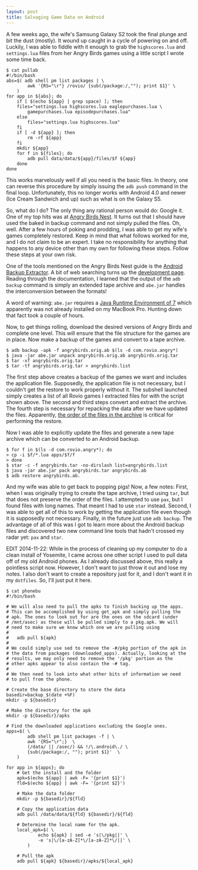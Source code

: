 ```yaml
---
layout: post
title: Salvaging Game Data on Android
---
```


A few weeks ago, the wife's Samsung Galaxy S2 took the final plunge and
bit the dust (mostly).  It wound up caught in a cycle of powering on and
off.  Luckily, I was able to fiddle with it enough to grab the
`highscores.lua` and `settings.lua` files from her Angry Birds games
using a little script I wrote some time back.

    $ cat pullab
    #!/bin/bash
    abs=$( adb shell pm list packages | \
            awk '{RS="\r"} /rovio/ {sub(/package:/,""); print $1}' \
        )
    for app in ${abs}; do
        if [ $(echo ${app} | grep space) ]; then
        files="settings.lua highscores.lua eaglepurchases.lua \
            gamepurchases.lua episodepurchases.lua"
        else
            files="settings.lua highscores.lua"
        fi
        if [ -d ${app} ]; then
            rm -rf ${app}
        fi
        mkdir ${app}
        for f in ${files}; do
            adb pull data/data/${app}/files/$f ${app}
        done
    done

This works marvelously well if all you need is the basic files.  In
theory, one can reverse this procedure by simply issuing the `adb push`
command in the final loop.  Unfortunately, this no longer works with
Android 4.0 and newer (Ice Cream Sandwich and up) such as what is on the
Galaxy S5.

So, what do I do?  The only thing any rational person would do: Google
it.  One of my top hits was at [Angry Birds Nest][amslimfordy_how_2013].
It turns out that I should have used the baked in backup command and not
simply pulled the files.  Oh, well.  After a few hours of poking and
prodding, I was able to get my wife's games completely restored.  Keep
in mind that what follows worked for me, and I do not claim to be an
expert.  I take no responsibility for anything that happens to any
device other than my own for following these steps.  Follow these steps
at your own risk.

One of the tools mentioned on the Angry Birds Nest guide is the [Android
Backup Extractor][abe].  A bit of web searching turns up the
[development page][abedev].  Reading through the documentation, I
learned that the output of the `adb backup` command is simply an
extended tape archive and `abe.jar` handles the interconversion between
the formats!  

A word of warning: `abe.jar` requires a [Java Runtime Environment of
7][jre7] which apparently was not already installed on my MacBook Pro.
Hunting down that fact took a couple of hours.

Now, to get things rolling, download the desired versions of Angry Birds
and complete one level.  This will ensure that the file structure for
the games are in place.  Now make a backup of the games and convert to a
tape archive.

    $ adb backup -apk -f angrybirds.orig.ab $(ls -d com.rovio.angry*)
    $ java -jar abe.jar unpack angrybirds.orig.ab angrybirds.orig.tar
    $ tar -xf angrybirds.orig.tar
    $ tar -tf angrybirds.orig.tar > angrybirds.list

The first step above creates a backup of the games we want and includes
the application file.  Supposedly, the application file is not
necessary, but I couldn't get the restore to work properly without it.
The subshell launched simply creates a list of all Rovio games I
extracted files for with the script shown above.  The second and third
steps convert and extract the archive.  The fourth step is necessary for
repacking the data after we have updated the files.  Apparently, [the
order of the files in the archive][elenkov_unpacking_2012] is critical
for performing the restore.

Now I was able to explicitly update the files and generate a new tape
archive which can be converted to an Android backup.

    $ for f in $(ls -d com.rovio.angry*); do 
    > cp -i $f/*.lua apps/$f/f
    > done
    $ star -c -f angrybirds.tar -no-dirslash list=angrybirds.list
    $ java -jar abe.jar pack angrybirds.tar angrybirds.ab
    $ adb restore angrybirds.ab.

And my wife was able to get back to popping pigs!  Now, a few notes:
First, when I was originally trying to create the tape archive, I tried
using `tar`, but that does not preserve the order of the files.  I
attempted to use `pax`, but I found files with long names.  That meant I
had to use `star` instead.  Second, I was able to get all of this to
work by getting the application file even though it is supposedly not
necessary.  Finally, in the future just use `adb backup`.  The advantage
of all of this was I got to learn more about the Android backup files
and discovered two new command line tools that hadn't crossed my radar
yet: `pax` and `star`.

EDIT 2014-11-22: While in the process of cleaning up my computer to do a
clean install of Yosemite, I came across one other script I used to pull
data off of my old Android phones.  As I already discussed above, this
really a pointless script now.  However, I don't want to just throw it
out and lose my notes.  I also don't want to create a repository just
for it, and I don't want it in my `dotfiles`.  So, I'll just put it
here.

    $ cat phonebu
    #!/bin/bash

    # We will also need to pull the apks to finish backing up the apps.
    # This can be accomplished by using get_apk and simply pulling the
    # apk. The ones to look out for are the ones on the sdcard (under 
    # /mnt/asec) as these will be pulled simply to a pkg.apk. We will 
    # need to make sure we know which one we are pulling using
    #
    #   adb pull ${apk}
    #
    # We could simply use sed to remove the -#/pkg portion of the apk in
    # the data from packages (downloaded_apps). Actually, looking at the
    # results, we may only need to remove the '/pkg' portion as the 
    # other apks appear to also contain the -# tag.
    #
    # We then need to look into what other bits of information we need
    # to pull from the phone.

    # Create the base directory to store the data
    basedir=backup_$(date +%F)
    mkdir -p ${basedir}

    # Make the directory for the apk
    mkdir -p ${basedir}/apks

    # Find the downloaded applications excluding the Google ones.
    apps=$( \
            adb shell pm list packages -f | \
            awk '{RS="\r";}  \
            (/data/ || /asec/) && !/\.android\./ \
            {sub(/package:/, ""); print $1}'  \
        )

    for app in ${apps}; do
        # Get the install and the folder
        apk=$(echo ${app} | awk -F= '{print $1}')
        fld=$(echo ${app} | awk -F= '{print $2}')

        # Make the data folder
        mkdir -p ${basedir}/${fld}

        # Copy the application data
        adb pull /data/data/${fld} ${basedir}/${fld}

        # Determine the local name for the apk.
        local_apk=$( \
                echo ${apk} | sed -e 's|\/pkg||' \
                -e 's|\/[a-zA-Z]*\/[a-zA-Z]*\/||' \
            )

        # Pull the apk
        adb pull ${apk} ${basedir}/apks/${local_apk}


[amslimfordy_how_2013]: http://www.angrybirdsnest.com/how-to-back-up-angry-birds-progress-on-android-rooted-and-non-rooted/#backup-new
[abe]: http://sourceforge.net/projects/adbextractor/
[abedev]: https://github.com/nelenkov/android-backup-extractor
[jre7]: http://www.oracle.com/technetwork/java/javase/downloads/jre7-downloads-1880261.html
[elenkov_unpacking_2012]: http://nelenkov.blogspot.com/2012/06/unpacking-android-backups.html

